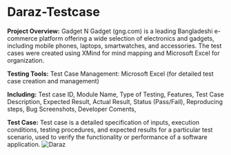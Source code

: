 # Daraz-Testcase
**Project Overview:**
Gadget N Gadget (gng.com) is a leading Bangladeshi e-commerce platform offering a wide selection of electronics and gadgets, including mobile phones, laptops, smartwatches, and accessories. The test cases were created using XMind for mind mapping and Microsoft Excel for organization.

**Testing Tools:**
Test Case Management: Microsoft Excel (for detailed test case creation and management)

**Including:**
Test case ID,
Module Name,
Type of Testing,
Features,
Test Case Description,
Expected Result,
Actual Result,
Status (Pass/Fail),
Reproducing steps,
Bug Screenshots,
Developer Coments,

**Test Case:**
Test case is a detailed specification of inputs, execution conditions, testing procedures, and expected results for a particular test scenario, used to verify the functionality or performance of a software application.
![Daraz](https://github.com/FalguniMalakar/Daraz-Testcase-/assets/153453822/53c1268e-d0d9-46ff-bcc0-3bc6fb3f3537)

